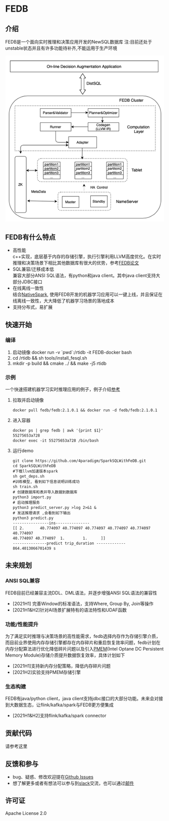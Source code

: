 # FEDB

## 介绍

FEDB是一个面向实时推理和决策应用开发的NewSQL数据库
注:目前还处于unstable状态并且有许多功能待补齐,不能运用于生产环境

![架构图](images/rtidb_arch.png)
## FEDB有什么特点
* 高性能  
c++实现，底层基于内存的存储引擎，执行引擎利用LLVM高度优化。在实时推理和决策场景下相比其他数据库有很大的优势，参考[FEDB论文](https://vldb.org/pvldb/vol14/p799-chen.pdf)
* SQL兼容/迁移成本低  
兼容大部分ANSI SQL语法，有python和java client。其中java client支持大部分JDBC接口
* 在线离线一致性  
结合[NativeSpark](https://github.com/4paradigm/NativeSpark), 使用FEDB开发的机器学习应用可以一键上线，并且保证在线离线一致性，大大降低了机器学习场景的落地成本
* 支持分布式，易扩展
## 快速开始
### 编译
1. 启动镜像 docker run -v \`pwd\`:/rtidb -it FEDB-docker bash
2. cd /rtidb && sh tools/install_fesql.sh
3. mkdir -p build && cmake ../ && make -j5 rtidb
### 示例
一个快速搭建机器学习实时推理应用的例子，例子介绍[参考](https://github.com/4paradigm/SparkSQLWithFeDB)
1. 拉取并启动镜像
    ```
    docker pull fedb/fedb:2.1.0.1 && docker run -d fedb/fedb:2.1.0.1
    ```
2. 进入容器
    ```
    docker ps | grep fedb | awk '{print $1}' 
    55275653a728
    docker exec -it 55275653a728 /bin/bash
    ```
3. 运行demo
    ```
    git clone https://github.com/4paradigm/SparkSQLWithFeDB.git
    cd SparkSQLWithFeDB
    #下载llvm加速版本spark
    sh get_deps.sh
    #训练模型, 看到如下信息说明训练成功
    sh train.sh
    # 创建数据库和表并导入数据到数据库
    python3 import.py
    # 启动推理服务
    python3 predict_server.py >log 2>&1 &
    # 发送推理请求 ,会看到如下输出
    python3 predict.py
    ----------------ins---------------
    [[ 2.       40.774097 40.774097 40.774097 40.774097 40.774097 40.774097
    40.774097 40.774097  1.        1.      ]]
    ---------------predict trip_duration -------------
    864.4013066701439 s
    ```

## 未来规划
### ANSI SQL兼容
FEDB目前已经兼容主流DDL、DML语法，并逐步增强ANSI SQL语法的兼容性
* [2021H1] 完善Window的标准语法，支持Where, Group By, Join等操作
* [2021H1&H2]针对AI场景扩展特有的语法特性和UDAF函数
### 功能/性能提升
为了满足实时推理与决策场景的高性能需求，fedb选择内存作为存储引擎介质，而目前业界使用内存存储引擎都存在内存碎片和重启恢复效率问题，fedb计划在内存分配算法进行优化降低碎片问题以及引入[PMEM](https://www.intel.com/content/www/us/en/architecture-and-technology/optane-dc-persistent-memory.html)(Intel Optane DC Persistent Memory Module)存储介质提升数据恢复效率，具体计划如下
* [2021H1]支持新内存分配策略，降低内存碎片问题
* [2021H2]实验支持PMEM存储引擎
### 生态构建
FEDB有java/python client，java client支持jdbc接口的大部分功能。未来会对接到大数据生态，让flink/kafka/spark与FEDB更方便集成
* [2021H1&H2]支持flink/kafka/spark connector

## 贡献代码
请参考这里
## 反馈和参与
* bug、疑惑、修改欢迎提在[Github Issues](https://github.com/4paradigm/fedb/issues/new)
* 想了解更多或者有想法可以参与到[slack](https://hybridsql-ws.slack.com/archives/C01R7L7AL3W)交流，也可以通过[邮件](mailto:g_fedb_dev@4paradigm.com)

## 许可证
Apache License 2.0